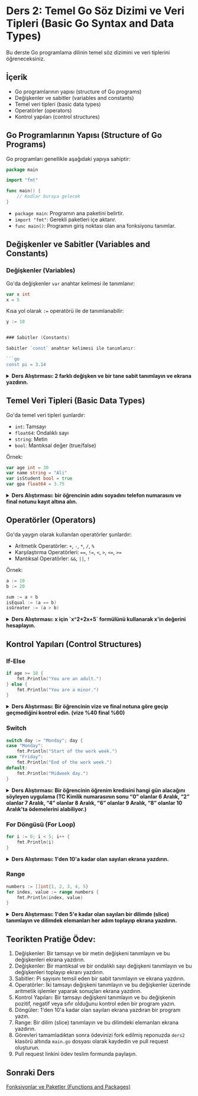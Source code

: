 # Ders 2: Temel Go Söz Dizimi ve Veri Tipleri (Basic Go Syntax and Data Types)

Bu derste Go programlama dilinin temel söz dizimini ve veri tiplerini öğreneceksiniz.

## İçerik

- Go programlarının yapısı (structure of Go programs)
- Değişkenler ve sabitler (variables and constants)
- Temel veri tipleri (basic data types)
- Operatörler (operators)
- Kontrol yapıları (control structures)

## Go Programlarının Yapısı (Structure of Go Programs)

Go programları genellikle aşağıdaki yapıya sahiptir:

```go
package main

import "fmt"

func main() {
    // Kodlar buraya gelecek
}
```

- `package main`: Programın ana paketini belirtir.
- `import "fmt"`: Gerekli paketleri içe aktarır.
- `func main()`: Programın giriş noktası olan ana fonksiyonu tanımlar.

## Değişkenler ve Sabitler (Variables and Constants)

### Değişkenler (Variables)

Go'da değişkenler `var` anahtar kelimesi ile tanımlanır:

```go
var x int
x = 5
```

Kısa yol olarak `:=` operatörü ile de tanımlanabilir:

```go
y := 10
```

```go

### Sabitler (Constants)

Sabitler `const` anahtar kelimesi ile tanımlanır:

```go
const pi = 3.14
```

<details>
<summary><b>Ders Alıştırması: 2 farklı değişken ve bir tane sabit tanımlayın ve ekrana yazdırın.</b></summary>

```go
package main

import "fmt"

func main() {
    var x int
    x = 5
    fmt.Println(x)

    y := 10
    fmt.Println(y)
	
    const pi = 3.14
    fmt.Println(pi)
}
```
</details>

## Temel Veri Tipleri (Basic Data Types)

Go'da temel veri tipleri şunlardır:

- `int`: Tamsayı
- `float64`: Ondalıklı sayı
- `string`: Metin
- `bool`: Mantıksal değer (true/false)

Örnek:

```go
var age int = 30
var name string = "Ali"
var isStudent bool = true
var gpa float64 = 3.75
```


<details>
<summary><b>Ders Alıştırması: bir öğrencinin adını soyadını telefon numarasını ve final notunu kayıt altına alın.</b></summary>

```go

package main

import "fmt"

func main() {

	    var name string
        var surname string
        var phone string
        var finalNotu int
		
		fmt.Println("Öğrenci Adı: ")
		fmt.Scanln(&name)
		
		fmt.Println("Öğrenci Soyadı: ")
		fmt.Scanln(&surname)
		
		fmt.Println("Öğrenci Telefon Numarası: ")
		fmt.Scanln(&phone)
		
		fmt.Println("Öğrenci Final Notu: ")
		fmt.Scanln(&finalNotu)
}
```

</details>

## Operatörler (Operators)

Go'da yaygın olarak kullanılan operatörler şunlardır:

- Aritmetik Operatörler: `+`, `-`, `*`, `/`, `%`
- Karşılaştırma Operatörleri: `==`, `!=`, `<`, `>`, `<=`, `>=`
- Mantıksal Operatörler: `&&`, `||`, `!`

Örnek:

```go
a := 10
b := 20

sum := a + b
isEqual := (a == b)
isGreater := (a > b)
```

<details>
<summary><b>Ders Alıştırması: x için `x^2+2x+5` formülünü kullanarak x'in değerini hesaplayın.</b></summary>

```go
package main

import "fmt"

func main()  {
    fmt.Println("x değerini girin: ")
    var x int
    fmt.Scanln(&x)
	
	fmt.Printf("Sonuç: %d\n", x*x + 2*x + 1)
}

```

</details>

## Kontrol Yapıları (Control Structures)

### If-Else

```go
if age >= 18 {
    fmt.Println("You are an adult.")
} else {
    fmt.Println("You are a minor.")
}
```

<details>
<summary><b>Ders Alıştırması: Bir öğrencinin vize ve final notuna göre geçip geçmediğini kontrol edin. (vize %40 final %60)</b></summary>

```go
package main

import "fmt"

func main() {
	var vizeNotu, finalNotu float64
	fmt.Println("Vize notunu girin: ")
	fmt.Scanln(&vizeNotu)
	fmt.Println("Final notunu girin: ")
	fmt.Scanln(&finalNotu)
	
	result := vizeNotu*0.4 + finalNotu*0.6
	if result >= 50 {
        fmt.Println("Geçtiniz.")
    } else {
		        fmt.Println("Kaldınız.")
	}
}
```

</details>

### Switch

```go
switch day := "Monday"; day {
case "Monday":
    fmt.Println("Start of the work week.")
case "Friday":
    fmt.Println("End of the work week.")
default:
    fmt.Println("Midweek day.")
}
```

<details>
<summary><b>Ders Alıştırması: Bir öğrencinin öğrenim kredisini hangi gün alacağını söyleyen uygulama (TC Kimlik numarasının sonu “0” olanlar 6 Aralık, “2” olanlar 7 Aralık, “4” olanlar 8 Aralık, “6” olanlar 9 Aralık, “8” olanlar 10 Aralık'ta ödemelerini alabiliyor.)</b></summary>

```go
package main

import "fmt"

func main() {
	fmt.Println("TC Kimlil Numaranınız giriniz ")
	var tcNo int
	fmt.Scanln(&tcNo)
	
	switch tcNo % 10 {
	case 0:
        fmt.Println("6 Aralık'ta öğrenim kredinizi alabilirsiniz.")
	case 2:
        fmt.Println("7 Aralık'ta öğrenim kredinizi alabilirsiniz.")
    case 4:
        fmt.Println("8 Aralık'ta öğrenim kredinizi alabilirsiniz.")
    case 6:
        fmt.Println("9 Aralık'ta öğrenim kredinizi alabilirsiniz.")
    case 8:
        fmt.Println("10 Aralık'ta öğrenim kredinizi alabilirsiniz.")
    default:
        fmt.Println("Öğrenim kredinizi alabileceğiniz bir gün bulunmamaktadır.")
	}
	
}
```

</details>

### For Döngüsü (For Loop)

```go
for i := 0; i < 5; i++ {
    fmt.Println(i)
}
```

<details>
<summary><b>Ders Alıştırması: 1'den 10'a kadar olan sayıları ekrana yazdırın.</b></summary>

```go

package main

import "fmt"

func main() {
    for i := 1; i <= 10; i++ {
        fmt.Println(i)
    }
}
```

</details>

### Range

```go
numbers := []int{1, 2, 3, 4, 5}
for index, value := range numbers {
    fmt.Println(index, value)
}
```

<details>
<summary><b>Ders Alıştırması: 1'den 5'e kadar olan sayıları bir dilimde (slice) tanımlayın ve dilimdek elemanları her adım toplayıp ekrana yazdırın.</b></summary>

```go
package main

import "fmt"

func main() {
    numbers := []int{1, 2, 3, 4, 5}
    sum := 0
    for _, value := range numbers {
        sum += value
    }
    fmt.Println(sum)
}
```

</details>

## Teorikten Pratiğe Ödev:

1. Değişkenler: Bir tamsayı ve bir metin değişkeni tanımlayın ve bu değişkenleri ekrana yazdırın.
2. Değişkenler: Bir mantıksal ve bir ondalıklı sayı değişkeni tanımlayın ve bu değişkenleri toplayıp ekranı yazdırın.
3. Sabitler: Pi sayısını temsil eden bir sabit tanımlayın ve ekrana yazdırın.
4. Operatörler: İki tamsayı değişkeni tanımlayın ve bu değişkenler üzerinde aritmetik işlemler yaparak sonuçları ekrana yazdırın.
5. Kontrol Yapıları: Bir tamsayı değişkeni tanımlayın ve bu değişkenin pozitif, negatif veya sıfır olduğunu kontrol eden bir program yazın.
6. Döngüler: 1'den 10'a kadar olan sayıları ekrana yazdıran bir program yazın.
7. Range: Bir dilim (slice) tanımlayın ve bu dilimdeki elemanları ekrana yazdırın.
8. Görevleri tamamladıktan sonra ödevinizi fork edilmiş reponuzda `ders2` klasörü altında `main.go` dosyası olarak kaydedin ve pull request oluşturun.
9. Pull request linkini ödev teslim formunda paylaşın.


## Sonraki Ders

[Fonksiyonlar ve Paketler (Functions and Packages)](../ders3)